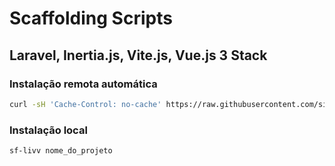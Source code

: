# Scaffolding Scripts

## Laravel, Inertia.js, Vite.js, Vue.js 3 Stack

### Instalação remota automática

```bash
curl -sH 'Cache-Control: no-cache' https://raw.githubusercontent.com/sistematico/sf-scripts/main/laravel/sf-laravel | bash -s -- nome_do_projeto
```

### Instalação local

```bash
sf-livv nome_do_projeto
```